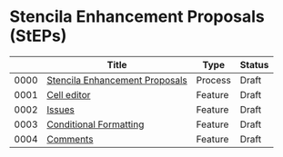 # Stencila Enhancement Proposals (StEPs)

|          | Title                                                                    | Type             | Status    |
| -------- | ------------------------------------------------------------------------ | ---------------- |---------- |
| 0000     | [Stencila Enhancement Proposals](0000-steps.md)                          | Process          | Draft     |
| 0001     | [Cell editor](0001-cell-editor.md)                                       | Feature          | Draft     |
| 0002     | [Issues](0002-issues.md)                                                 | Feature          | Draft     |
| 0003     | [Conditional Formatting](0003-conditional-formatting.md)                 | Feature          | Draft     |
| 0004     | [Comments](0004-comments.md)                                             | Feature          | Draft     |

